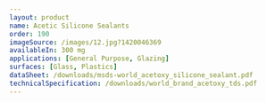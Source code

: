 ```yaml
---
layout: product
name: Acetic Silicone Sealants
order: 190
imageSource: /images/12.jpg?1420046369
availableIn: 300 mg
applications: [General Purpose, Glazing]
surfaces: [Glass, Plastics]
dataSheet: /downloads/msds-world_acetoxy_silicone_sealant.pdf
technicalSpecification: /downloads/world_brand_acetoxy_tds.pdf
---
```


